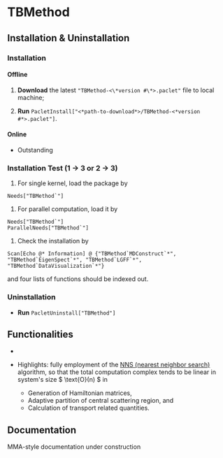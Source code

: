 # TBMethod

## Installation & Uninstallation

### Installation

#### Offline

1.  **Download** the latest `"TBMethod-<\*version #\*>.paclet"` file to local machine;

2.  **Run** `PacletInstall["<*path-to-download*>/TBMethod-<*version #*>.paclet"]`.

#### Online

- Outstanding

<!--
**Run** `PacletInstall["https://github.com/AlexanderZ11234/TBMethod/releases/download/0.2.1/TBMethod-0.2.1.paclet"]`
-->

### Installation Test (1 → 3 or 2 → 3)

1.  For single kernel, load the package by

<!---->

    Needs["TBMethod`"]

1.  For parallel computation, load it by

<!---->

    Needs["TBMethod`"]
    ParallelNeeds["TBMethod`"]

1.  Check the installation by

<!---->

    Scan[Echo @* Information] @ {"TBMethod`MDConstruct`*", "TBMethod`EigenSpect`*", "TBMethod`LGFF`*", "TBMethod`DataVisualization`*"}

and four lists of functions should be indexed out.

### Uninstallation

- **Run** `PacletUninstall["TBMethod"]`

## Functionalities

-

- Highlights: fully employment of the [NNS (nearest neighbor search)](https://en.wikipedia.org/wiki/Nearest_neighbor_search) algorithm, so that the total computation complex tends to be linear in system's size $ \text{O}(n) $ in
    - Generation of Hamiltonian matrices,
    - Adaptive partition of central scattering region, and
    - Calculation of transport related quantities.

## Documentation

MMA-style documentation under construction
